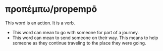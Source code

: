 # προπέμπω/propempō
This word is an action. It is a verb.
* This word can mean to go with someone for part of a journey.
* This word can mean to send someone on their way. This means to help someone as they continue traveling to the place they were going.
